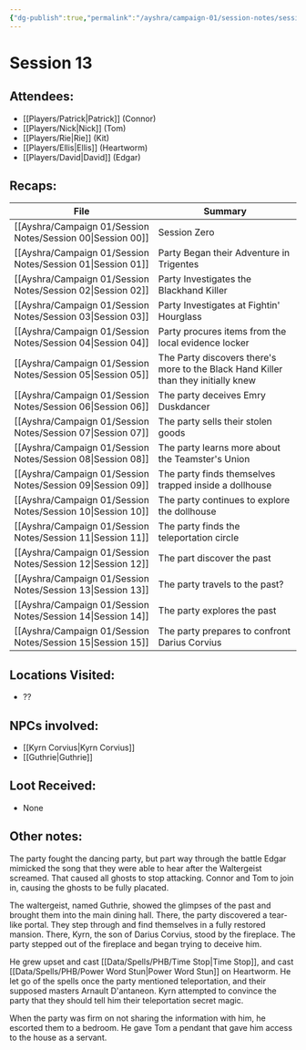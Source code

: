 ```yaml
---
{"dg-publish":true,"permalink":"/ayshra/campaign-01/session-notes/session-13/","tags":["session,"],"dgShowLocalGraph":true}
---
```


# Session 13

## Attendees:
- [[Players/Patrick\|Patrick]] (Connor)
- [[Players/Nick\|Nick]] (Tom)
- [[Players/Rie\|Rie]] (Kit)
- [[Players/Ellis\|Ellis]] (Heartworm)
- [[Players/David\|David]] (Edgar)


## Recaps:
| File                                                           | Summary                                                                            |
| -------------------------------------------------------------- | ---------------------------------------------------------------------------------- |
| [[Ayshra/Campaign 01/Session Notes/Session 00\|Session 00]] | Session Zero                                                                       |
| [[Ayshra/Campaign 01/Session Notes/Session 01\|Session 01]] | Party Began their Adventure in Trigentes                                           |
| [[Ayshra/Campaign 01/Session Notes/Session 02\|Session 02]] | Party Investigates the Blackhand Killer                                            |
| [[Ayshra/Campaign 01/Session Notes/Session 03\|Session 03]] | Party Investigates at Fightin' Hourglass                                           |
| [[Ayshra/Campaign 01/Session Notes/Session 04\|Session 04]] | Party procures items from the local evidence locker                                |
| [[Ayshra/Campaign 01/Session Notes/Session 05\|Session 05]] | The Party discovers there's more to the Black Hand Killer than they initially knew |
| [[Ayshra/Campaign 01/Session Notes/Session 06\|Session 06]] | The party deceives Emry Duskdancer                                                 |
| [[Ayshra/Campaign 01/Session Notes/Session 07\|Session 07]] | The party sells their stolen goods                                                 |
| [[Ayshra/Campaign 01/Session Notes/Session 08\|Session 08]] | The party learns more about the Teamster's Union                                   |
| [[Ayshra/Campaign 01/Session Notes/Session 09\|Session 09]] | The party finds themselves trapped inside a dollhouse                              |
| [[Ayshra/Campaign 01/Session Notes/Session 10\|Session 10]] | The party continues to explore the dollhouse                                       |
| [[Ayshra/Campaign 01/Session Notes/Session 11\|Session 11]] | The party finds the teleportation circle                                           |
| [[Ayshra/Campaign 01/Session Notes/Session 12\|Session 12]] | The part discover the past                                                         |
| [[Ayshra/Campaign 01/Session Notes/Session 13\|Session 13]] | The party travels to the past?                                                     |
| [[Ayshra/Campaign 01/Session Notes/Session 14\|Session 14]] | The party explores the past                                                        |
| [[Ayshra/Campaign 01/Session Notes/Session 15\|Session 15]] | The party prepares to confront Darius Corvius                                      |


## Locations Visited:
- ??

## NPCs involved:
- [[Kyrn Corvius\|Kyrn Corvius]]
- [[Guthrie\|Guthrie]]
## Loot Received:
- None

## Other notes:

The party fought the dancing party, but part way through the battle Edgar mimicked the song that they were able to hear after the Waltergeist screamed. That caused all ghosts to stop attacking. Connor and Tom to join in, causing the ghosts to be fully placated.

The waltergeist, named Guthrie, showed the glimpses of the past and brought them into the main dining hall. There, the party discovered a tear-like portal. They step through and find themselves in a fully restored mansion. There, Kyrn, the son of Darius Corvius, stood by the fireplace. The party stepped out of the fireplace and began trying to deceive him.

He grew upset and cast [[Data/Spells/PHB/Time Stop\|Time Stop]], and cast [[Data/Spells/PHB/Power Word Stun\|Power Word Stun]] on Heartworm. He let go of the spells once the party mentioned teleportation, and their supposed masters Arnault D'antaneon. Kyrn attempted to convince the party that they should tell him their teleportation secret magic.

When the party was firm on not sharing the information with him, he escorted them to a bedroom. He gave Tom a pendant that gave him access to the house as a servant. 